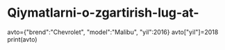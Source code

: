 # Qiymatlarni-o-zgartirish-lug-at-
avto={"brend":"Chevrolet", 
      "model":"Malibu",
      "yil":2016}
avto["yil"]=2018
print(avto)
